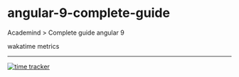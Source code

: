 # angular-9-complete-guide
Academind > Complete guide angular 9

wakatime metrics
***
[![time tracker](https://wakatime.com/badge/github/1kevinson/angular-9-complete-guide.svg)](https://wakatime.com/badge/github/1kevinson/angular-9-complete-guide)

